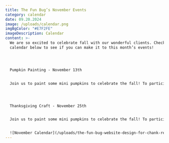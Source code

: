 ```yaml
---
title: The Fun Bug’s November Events
category: calendar
date: 09.20.2024
image: /uploads/calendar.png
imgBgColor: "#E7F2FE"
imageDescription: Calendar
content: >-
  We are so excited to celebrate fall with our wonderful clients. Check out our
  calendar below to see if you can make it to this month’s events!




  Pumpkin Painting - November 13th


  Join us to paint some mini pumpkins to celebrate the fall! To participate, it’s $3 per person. Please arrive five minutes early to receive your supplies.




  Thanksgiving Craft - November 25th


  Join us to paint some mini pumpkins to celebrate the fall! To participate, it’s $3 per person. Please arrive five minutes early to receive your supplies.


  ![November Calendar](/uploads/the-fun-bug-website-design-for-chank-review-2-.png "Calendar")
---
```

